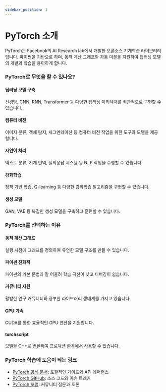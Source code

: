 ```yaml
---
sidebar_position: 1
---
```


# PyTorch 소개

PyTorch는 Facebook의 AI Research lab에서 개발한 오픈소스 기계학습 라이브러리입니다. 파이썬을 기반으로 하며, 동적 계산 그래프와 자동 미분을 지원하여 딥러닝 모델의 개발과 학습을 용이하게 합니다.

### PyTorch로 무엇을 할 수 있나요?

#### **딥러닝 모델 구축**

신경망, CNN, RNN, Transformer 등 다양한 딥러닝 아키텍처를 직관적으로 구현할 수 있습니다.

#### **컴퓨터 비전**

이미지 분류, 객체 탐지, 세그멘테이션 등 컴퓨터 비전 작업을 위한 도구와 모델을 제공합니다.

#### **자연어 처리**

텍스트 분류, 기계 번역, 질의응답 시스템 등 NLP 작업을 수행할 수 있습니다.

#### **강화학습**

정책 기반 학습, Q-learning 등 다양한 강화학습 알고리즘을 구현할 수 있습니다.

#### **생성 모델**

GAN, VAE 등 복잡한 생성 모델을 구축하고 훈련할 수 있습니다.

### PyTorch를 선택하는 이유

#### **동적 계산 그래프**

실행 시점에 그래프를 정의하여 유연한 모델 구조를 만들 수 있습니다.

#### **파이썬 친화적**

파이썬의 기본 문법과 잘 어울려 학습 곡선이 낮고 디버깅이 쉽습니다.

#### **커뮤니티 지원**

활발한 연구 커뮤니티와 풍부한 라이브러리 생태계를 가지고 있습니다.

#### **GPU 가속**

CUDA를 통한 효율적인 GPU 연산을 지원합니다.

#### **torchscript**

모델을 C++로 변환하여 프로덕션 환경에서 사용할 수 있습니다.

### PyTorch 학습에 도움이 되는 링크

- [PyTorch 공식 문서](https://pytorch.org/docs/stable/index.html): 포괄적인 가이드와 API 레퍼런스
- [PyTorch GitHub](https://github.com/pytorch/pytorch): 소스 코드와 이슈 트래커
- [PyTorch 포럼](https://discuss.pytorch.org/): 커뮤니티 질문과 토론
